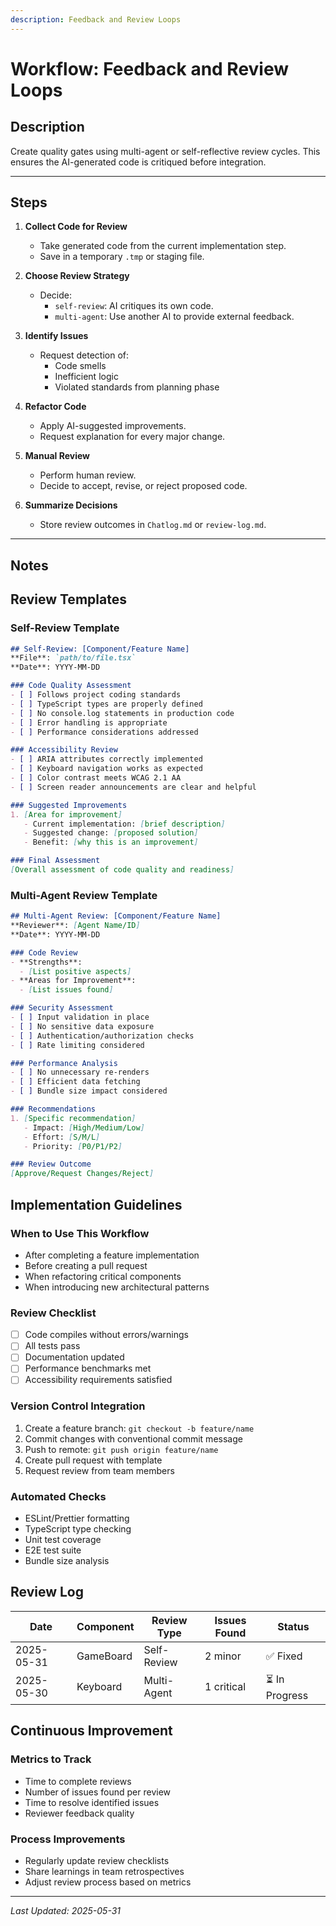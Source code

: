 ```yaml
---
description: Feedback and Review Loops
---
```


# Workflow: Feedback and Review Loops

<!--
This workflow enforces structured code review cycles using AI and human feedback.
It is copy-ready and compliant with your `.windsurf/workflows/` requirements.
-->

## Description

Create quality gates using multi-agent or self-reflective review cycles. This ensures the AI-generated code is critiqued before integration.

---

## Steps

1. **Collect Code for Review**
   - Take generated code from the current implementation step.
   - Save in a temporary `.tmp` or staging file.

2. **Choose Review Strategy**
   - Decide:
     - `self-review`: AI critiques its own code.
     - `multi-agent`: Use another AI to provide external feedback.

3. **Identify Issues**
   - Request detection of:
     - Code smells
     - Inefficient logic
     - Violated standards from planning phase

4. **Refactor Code**
   - Apply AI-suggested improvements.
   - Request explanation for every major change.

5. **Manual Review**
   - Perform human review.
   - Decide to accept, revise, or reject proposed code.

6. **Summarize Decisions**
   - Store review outcomes in `Chatlog.md` or `review-log.md`.

---

## Notes

<!--
- Helps catch errors early and improve AI quality.
- Encourages collaboration between agents and developers.
- This file is copy-ready and compliant with your `.windsurf/workflows/` directory format.
-->

## Review Templates

### Self-Review Template
```markdown
## Self-Review: [Component/Feature Name]
**File**: `path/to/file.tsx`  
**Date**: YYYY-MM-DD

### Code Quality Assessment
- [ ] Follows project coding standards
- [ ] TypeScript types are properly defined
- [ ] No console.log statements in production code
- [ ] Error handling is appropriate
- [ ] Performance considerations addressed

### Accessibility Review
- [ ] ARIA attributes correctly implemented
- [ ] Keyboard navigation works as expected
- [ ] Color contrast meets WCAG 2.1 AA
- [ ] Screen reader announcements are clear and helpful

### Suggested Improvements
1. [Area for improvement]
   - Current implementation: [brief description]
   - Suggested change: [proposed solution]
   - Benefit: [why this is an improvement]

### Final Assessment
[Overall assessment of code quality and readiness]
```

### Multi-Agent Review Template
```markdown
## Multi-Agent Review: [Component/Feature Name]
**Reviewer**: [Agent Name/ID]  
**Date**: YYYY-MM-DD

### Code Review
- **Strengths**:
  - [List positive aspects]
- **Areas for Improvement**:
  - [List issues found]

### Security Assessment
- [ ] Input validation in place
- [ ] No sensitive data exposure
- [ ] Authentication/authorization checks
- [ ] Rate limiting considered

### Performance Analysis
- [ ] No unnecessary re-renders
- [ ] Efficient data fetching
- [ ] Bundle size impact considered

### Recommendations
1. [Specific recommendation]
   - Impact: [High/Medium/Low]
   - Effort: [S/M/L]
   - Priority: [P0/P1/P2]

### Review Outcome
[Approve/Request Changes/Reject]
```

## Implementation Guidelines

### When to Use This Workflow
- After completing a feature implementation
- Before creating a pull request
- When refactoring critical components
- When introducing new architectural patterns

### Review Checklist
- [ ] Code compiles without errors/warnings
- [ ] All tests pass
- [ ] Documentation updated
- [ ] Performance benchmarks met
- [ ] Accessibility requirements satisfied

### Version Control Integration
1. Create a feature branch: `git checkout -b feature/name`
2. Commit changes with conventional commit message
3. Push to remote: `git push origin feature/name`
4. Create pull request with template
5. Request review from team members

### Automated Checks
- ESLint/Prettier formatting
- TypeScript type checking
- Unit test coverage
- E2E test suite
- Bundle size analysis

## Review Log

| Date | Component | Review Type | Issues Found | Status |
|------|-----------|-------------|--------------|--------|
| 2025-05-31 | GameBoard | Self-Review | 2 minor | ✅ Fixed |
| 2025-05-30 | Keyboard | Multi-Agent | 1 critical | ⏳ In Progress |

## Continuous Improvement

### Metrics to Track
- Time to complete reviews
- Number of issues found per review
- Time to resolve identified issues
- Reviewer feedback quality

### Process Improvements
- Regularly update review checklists
- Share learnings in team retrospectives
- Adjust review process based on metrics

---

*Last Updated: 2025-05-31*
